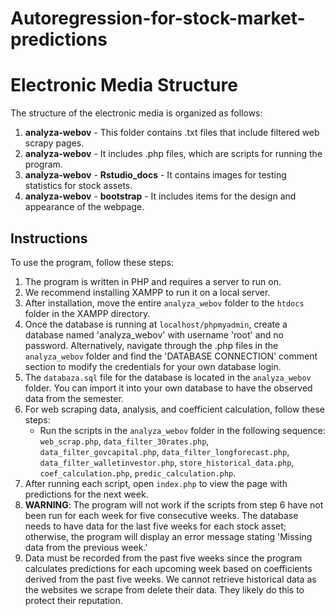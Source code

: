 # Autoregression-for-stock-market-predictions
# Electronic Media Structure

The structure of the electronic media is organized as follows:

1. **analyza-webov** - This folder contains .txt files that include filtered web scrapy pages.
2. **analyza-webov** - It includes .php files, which are scripts for running the program.
3. **analyza-webov** - **Rstudio_docs** - It contains images for testing statistics for stock assets.
4. **analyza-webov** - **bootstrap** - It includes items for the design and appearance of the webpage.

## Instructions

To use the program, follow these steps:

1. The program is written in PHP and requires a server to run on.
2. We recommend installing XAMPP to run it on a local server.
3. After installation, move the entire `analyza_webov` folder to the `htdocs` folder in the XAMPP directory.
4. Once the database is running at `localhost/phpmyadmin`, create a database named 'analyza_webov' with username 'root' and no password. Alternatively, navigate through the .php files in the `analyza_webov` folder and find the 'DATABASE CONNECTION' comment section to modify the credentials for your own database login.
5. The `databaza.sql` file for the database is located in the `analyza_webov` folder. You can import it into your own database to have the observed data from the semester.
6. For web scraping data, analysis, and coefficient calculation, follow these steps:
   - Run the scripts in the `analyza_webov` folder in the following sequence: `web_scrap.php`, `data_filter_30rates.php`, `data_filter_govcapital.php`, `data_filter_longforecast.php`, `data_filter_walletinvestor.php`, `store_historical_data.php`, `coef_calculation.php`, `predic_calculation.php`.
7. After running each script, open `index.php` to view the page with predictions for the next week.
8. **WARNING**: The program will not work if the scripts from step 6 have not been run for each week for five consecutive weeks. The database needs to have data for the last five weeks for each stock asset; otherwise, the program will display an error message stating 'Missing data from the previous week.'
9. Data must be recorded from the past five weeks since the program calculates predictions for each upcoming week based on coefficients derived from the past five weeks. We cannot retrieve historical data as the websites we scrape from delete their data. They likely do this to protect their reputation.

